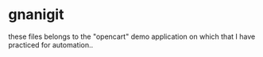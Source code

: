 # gnanigit
these files  belongs to the "opencart" demo application on which that I have practiced for automation..
